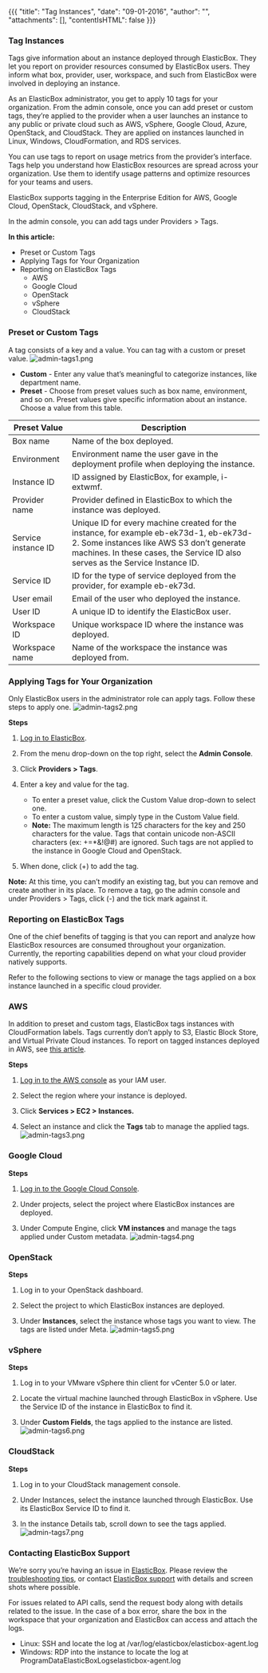 {{{
"title": "Tag Instances",
"date": "09-01-2016",
"author": "",
"attachments": [],
"contentIsHTML": false
}}}

### Tag Instances
Tags give information about an instance deployed through ElasticBox. They let you report on provider resources consumed by ElasticBox users. They inform what box, provider, user, workspace, and such from ElasticBox were involved in deploying an instance.

As an ElasticBox administrator, you get to apply 10 tags for your organization. From the admin console, once you can add preset or custom tags, they’re applied to the provider when a user launches an instance to any public or private cloud such as AWS, vSphere, Google Cloud, Azure, OpenStack, and CloudStack. They are applied on instances launched in Linux, Windows, CloudFormation, and RDS services.

You can use tags to report on usage metrics from the provider’s interface. Tags help you understand how ElasticBox resources are spread across your organization. Use them to identify usage patterns and optimize resources for your teams and users.

ElasticBox supports tagging in the Enterprise Edition for AWS, Google Cloud, OpenStack, CloudStack, and vSphere.

In the admin console, you can add tags under Providers > Tags.

**In this article:**
* Preset or Custom Tags
* Applying Tags for Your Organization
* Reporting on ElasticBox Tags
   * AWS
   * Google Cloud
   * OpenStack
   * vSphere
   * CloudStack

### Preset or Custom Tags
A tag consists of a key and a value. You can tag with a custom or preset value.
![admin-tags1.png](../images/ElasticBox/admin-tags1.png)

* **Custom** - Enter any value that’s meaningful to categorize instances, like department name.
* **Preset** - Choose from preset values such as box name, environment, and so on. Preset values give specific information about an instance. Choose a value from this table.

| Preset Value | Description |
|--------------|-------------|
| Box name | Name of the box deployed. |
| Environment | Environment name the user gave in the deployment profile when deploying the instance. |
| Instance ID | ID assigned by ElasticBox, for example, i-extwmf. |
| Provider name | Provider defined in ElasticBox to which the instance was deployed. |
| Service instance ID | Unique ID for every machine created for the instance, for example eb-ek73d-1, eb-ek73d-2. Some instances like AWS S3 don’t generate machines. In these cases, the Service ID also serves as the Service Instance ID. |
| Service ID | ID for the type of service deployed from the provider, for example eb-ek73d. |
| User email | Email of the user who deployed the instance. |
| User ID | A unique ID to identify the ElasticBox user. |
| Workspace ID | Unique workspace ID where the instance was deployed. |
| Workspace name | Name of the workspace the instance was deployed from. |

### Applying Tags for Your Organization
Only ElasticBox users in the administrator role can apply tags. Follow these steps to apply one.
![admin-tags2.png](../images/ElasticBox/admin-tags2.png)

**Steps**
1. [Log in to ElasticBox](http://elasticbox.com/login/).

2. From the menu drop-down on the top right, select the **Admin Console**.

3. Click **Providers > Tags**.

4. Enter a key and value for the tag.
   * To enter a preset value, click the Custom Value drop-down to select one.
   * To enter a custom value, simply type in the Custom Value field.
   * **Note:** The maximum length is 125 characters for the key and 250 characters for the value. Tags that contain unicode non-ASCII characters (ex: +=\*&!@#) are ignored. Such tags are not applied to the instance in Google Cloud and OpenStack.

5. When done, click (+) to add the tag.

**Note:** At this time, you can’t modify an existing tag, but you can remove and create another in its place. To remove a tag, go the admin console and under Providers > Tags, click (-) and the tick mark against it.

### Reporting on ElasticBox Tags
One of the chief benefits of tagging is that you can report and analyze how ElasticBox resources are consumed throughout your organization. Currently, the reporting capabilities depend on what your cloud provider natively supports.

Refer to the following sections to view or manage the tags applied on a box instance launched in a specific cloud provider.

### AWS
In addition to preset and custom tags, ElasticBox tags instances with CloudFormation labels. Tags currently don’t apply to S3, Elastic Block Store, and Virtual Private Cloud instances. To report on tagged instances deployed in AWS, see [this article](https://docs.aws.amazon.com/AWSEC2/latest/UserGuide/usage-reports.html#usage-reports-prereqs).

**Steps**
1. [Log in to the AWS console](https://console.aws.amazon.com/) as your IAM user.

2. Select the region where your instance is deployed.

3. Click **Services > EC2 > Instances.**

4. Select an instance and click the **Tags** tab to manage the applied tags.
   ![admin-tags3.png](../images/ElasticBox/admin-tags3.png)

### Google Cloud

**Steps**
1. [Log in to the Google Cloud Console](https://console.developers.google.com/).

2. Under projects, select the project where ElasticBox instances are deployed.

3. Under Compute Engine, click **VM instances** and manage the tags applied under Custom metadata.
   ![admin-tags4.png](../images/ElasticBox/admin-tags4.png)

### OpenStack

**Steps**
1. Log in to your OpenStack dashboard.

2. Select the project to which ElasticBox instances are deployed.

3. Under **Instances**, select the instance whose tags you want to view. The tags are listed under Meta.
   ![admin-tags5.png](../images/ElasticBox/admin-tags5.png)

### vSphere

**Steps**
1. Log in to your VMware vSphere thin client for vCenter 5.0 or later.

2. Locate the virtual machine launched through ElasticBox in vSphere. Use the Service ID of the instance in ElasticBox to find it.

3. Under **Custom Fields**, the tags applied to the instance are listed.
   ![admin-tags6.png](../images/ElasticBox/admin-tags6.png)

### CloudStack

**Steps**
1. Log in to your CloudStack management console.

2. Under Instances, select the instance launched through ElasticBox. Use its ElasticBox Service ID to find it.

3. In the instance Details tab, scroll down to see the tags applied.
   ![admin-tags7.png](../images/ElasticBox/admin-tags7.png)

### Contacting ElasticBox Support
We’re sorry you’re having an issue in [ElasticBox](https://www.ctl.io/elasticbox/). Please review the [troubleshooting tips](./troubleshooting-tips.md), or contact [ElasticBox support](mailto:support@elasticbox.com) with details and screen shots where possible.

For issues related to API calls, send the request body along with details related to the issue. In the case of a box error, share the box in the workspace that your organization and ElasticBox can access and attach the logs.
* Linux: SSH and locate the log at /var/log/elasticbox/elasticbox-agent.log
* Windows: RDP into the instance to locate the log at ProgramDataElasticBoxLogselasticbox-agent.log
